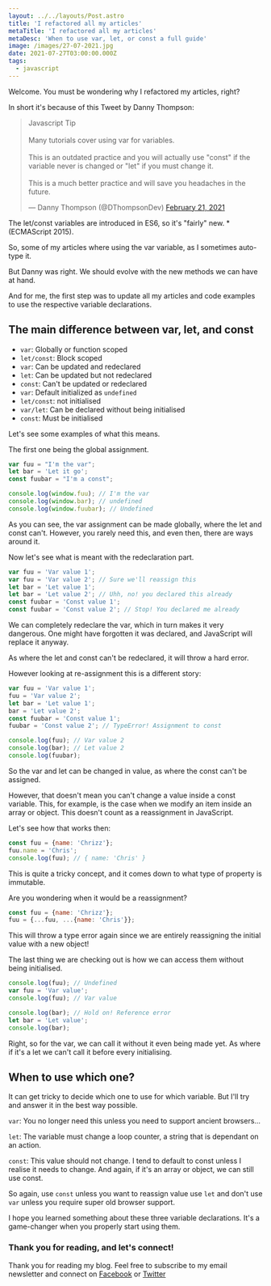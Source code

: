 ```yaml
---
layout: ../../layouts/Post.astro
title: 'I refactored all my articles'
metaTitle: 'I refactored all my articles'
metaDesc: 'When to use var, let, or const a full guide'
image: /images/27-07-2021.jpg
date: 2021-07-27T03:00:00.000Z
tags:
  - javascript
---
```


Welcome. You must be wondering why I refactored my articles, right?

In short it's because of this Tweet by Danny Thompson:

<blockquote class="twitter-tweet"><p lang="en" dir="ltr">Javascript Tip<br /><br />Many tutorials cover using var for variables.<br /><br />This is an outdated practice and you will actually use &quot;const&quot; if the variable never is changed or &quot;let&quot; if you must change it.<br /><br />This is a much better practice and will save you headaches in the future.</p>&mdash; Danny Thompson (@DThompsonDev) <a href="https://twitter.com/DThompsonDev/status/1363571000231809025?ref_src=twsrc%5Etfw">February 21, 2021</a></blockquote> <script async src="https://platform.twitter.com/widgets.js" charset="utf-8"></script>

The let/const variables are introduced in ES6, so it's "fairly" new. \*(ECMAScript 2015).

So, some of my articles where using the var variable, as I sometimes auto-type it.

But Danny was right. We should evolve with the new methods we can have at hand.

And for me, the first step was to update all my articles and code examples to use the respective variable declarations.

## The main difference between var, let, and const

- `var`: Globally or function scoped
- `let/const`: Block scoped
- `var`: Can be updated and redeclared
- `let`: Can be updated but not redeclared
- `const`: Can't be updated or redeclared
- `var`: Default initialized as `undefined`
- `let/const`: not initialised
- `var/let`: Can be declared without being initialised
- `const`: Must be initialised

Let's see some examples of what this means.

The first one being the global assignment.

```js
var fuu = "I'm the var";
let bar = 'Let it go';
const fuubar = "I'm a const";

console.log(window.fuu); // I'm the var
console.log(window.bar); // undefined
console.log(window.fuubar); // Undefined
```

As you can see, the var assignment can be made globally, where the let and const can't.
However, you rarely need this, and even then, there are ways around it.

Now let's see what is meant with the redeclaration part.

```js
var fuu = 'Var value 1';
var fuu = 'Var value 2'; // Sure we'll reassign this
let bar = 'Let value 1';
let bar = 'Let value 2'; // Uhh, no! you declared this already
const fuubar = 'Const value 1';
const fuubar = 'Const value 2'; // Stop! You declared me already
```

We can completely redeclare the var, which in turn makes it very dangerous.
One might have forgotten it was declared, and JavaScript will replace it anyway.

As where the let and const can't be redeclared, it will throw a hard error.

However looking at re-assignment this is a different story:

```js
var fuu = 'Var value 1';
fuu = 'Var value 2';
let bar = 'Let value 1';
bar = 'Let value 2';
const fuubar = 'Const value 1';
fuubar = 'Const value 2'; // TypeError! Assignment to const

console.log(fuu); // Var value 2
console.log(bar); // Let value 2
console.log(fuubar);
```

So the var and let can be changed in value, as where the const can't be assigned.

However, that doesn't mean you can't change a value inside a const variable. This, for example, is the case when we modify an item inside an array or object.
This doesn't count as a reassignment in JavaScript.

Let's see how that works then:

```js
const fuu = {name: 'Chrizz'};
fuu.name = 'Chris';
console.log(fuu); // { name: 'Chris' }
```

This is quite a tricky concept, and it comes down to what type of property is immutable.

Are you wondering when it would be a reassignment?

```js
const fuu = {name: 'Chrizz'};
fuu = {...fuu, ...{name: 'Chris'}};
```

This will throw a type error again since we are entirely reassigning the initial value with a new object!

The last thing we are checking out is how we can access them without being initialised.

```js
console.log(fuu); // Undefined
var fuu = 'Var value';
console.log(fuu); // Var value

console.log(bar); // Hold on! Reference error
let bar = 'Let value';
console.log(bar);
```

Right, so for the var, we can call it without it even being made yet.
As where if it's a let we can't call it before every initialising.

## When to use which one?

It can get tricky to decide which one to use for which variable.
But I'll try and answer it in the best way possible.

`var`: You no longer need this unless you need to support ancient browsers...

`let`: The variable must change a loop counter, a string that is dependant on an action.

`const`: This value should not change. I tend to default to const unless I realise it needs to change. And again, if it's an array or object, we can still use const.

So again, use `const` unless you want to reassign value use `let` and don't use `var` unless you require super old browser support.

I hope you learned something about these three variable declarations.
It's a game-changer when you properly start using them.

### Thank you for reading, and let's connect!

Thank you for reading my blog. Feel free to subscribe to my email newsletter and connect on [Facebook](https://www.facebook.com/DailyDevTipsBlog) or [Twitter](https://twitter.com/DailyDevTips1)
